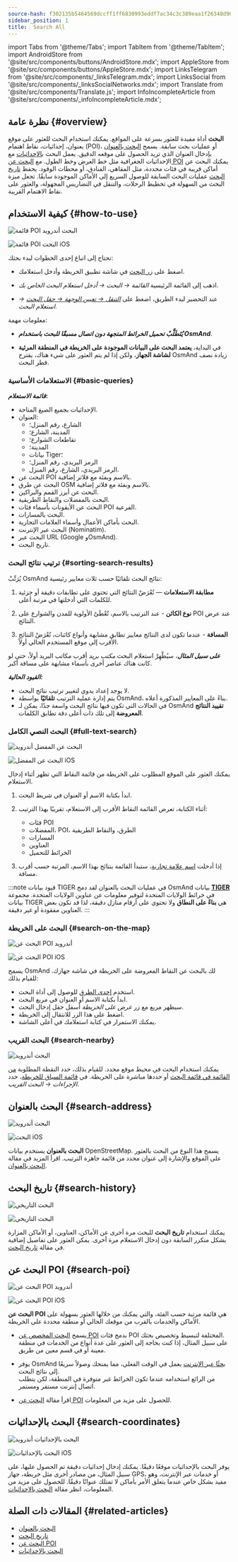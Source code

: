 ```yaml
---
source-hash: f302135b5464569dccff1ff6830993eddf7ac34c3c389eaa1f26348d90713c54
sidebar_position: 1
title:  Search All
---
```

import Tabs from '@theme/Tabs';
import TabItem from '@theme/TabItem';
import AndroidStore from '@site/src/components/buttons/AndroidStore.mdx';
import AppleStore from '@site/src/components/buttons/AppleStore.mdx';
import LinksTelegram from '@site/src/components/_linksTelegram.mdx';
import LinksSocial from '@site/src/components/_linksSocialNetworks.mdx';
import Translate from '@site/src/components/Translate.js';
import InfoIncompleteArticle from '@site/src/components/_infoIncompleteArticle.mdx';



<InfoIncompleteArticle/>


## نظرة عامة {#overview}

**البحث** أداة مفيدة للعثور بسرعة على المواقع. يمكنك استخدام البحث للعثور على موقع بعنوان، إحداثيات، نقاط اهتمام (POI)، أو عمليات بحث سابقة. يسمح [البحث بالعنوان](#search-address) بإدخال العنوان الذي تريد الحصول على موقعه الدقيق. يعمل البحث [بالإحداثيات](#search-coordinates) مع الإحداثيات الجغرافية مثل خط العرض وخط الطول. مع [البحث عن POI](#search-poi) يمكنك البحث عن أماكن قريبة في فئات محددة، مثل المقاهي، الفنادق، أو محطات الوقود. يحفظ [تاريخ البحث](#search-history) عمليات البحث السابقة للوصول السريع إلى الأماكن الموجودة سابقًا. تجعل ميزة البحث من السهولة في تخطيط الرحلات، والتنقل في التضاريس المجهولة، والعثور على نقاط الاهتمام القريبة.


## كيفية الاستخدام {#how-to-use}

<Tabs groupId="operating-systems" queryString="current-os">

<TabItem value="android" label="Android">

![قائمة POI البحث أندرويد](@site/static/img/search/poi_list_android.png)

</TabItem>

<TabItem value="ios" label="iOS">

![قائمة POI البحث iOS](@site/static/img/search/poi_list_1_ios.png)  

</TabItem>

</Tabs>

تحتاج إلى اتباع إحدى الخطوات لبدء بحثك:

- اضغط على [زر البحث](../widgets/map-buttons.md#search) في شاشة تطبيق الخريطة وأدخل استعلامك.

- اذهب إلى القائمة الرئيسية *القائمة → البحث → أدخل استعلام البحث الخاص بك*.

- عند التحضير لبدء الطريق، اضغط على [*التنقل → تعيين الوجهة → حقل البحث*](../navigation/setup/route-navigation.md#set-target-point) *→ استعلام البحث*.  


معلومات مهمة:

- ***يُتَطَلَّبْ تحميل الخرائط المتجهة دون اتصال مسبقًا للبحث باستخدام OsmAnd***.

- في البداية، **يعتمد البحث على البيانات الموجودة على الخريطة في المنطقة المرئية لشاشة الجهاز**، ولكن إذا لم يتم العثور على شيء هناك، يقترح OsmAnd زيادة نصف قطر البحث.  

### الاستعلامات الأساسية {#basic-queries}

***قائمة الاستعلام*:**

- الإحداثيات بجميع الصيغ المتاحة.
- العنوان:
    - الشارع، رقم المنزل؛
    - المدينة، الشارع؛
    - تقاطعات الشوارع؛
    - المدينة؛
    - بيانات Tiger؛
    - الرمز البريدي، رقم المنزل؛
    - الرمز البريدي، الشارع، رقم المنزل.
- البحث عن POI بالاسم وبفئة مع فلاتر إضافية.
- البحث عن طرق OSM بالاسم وبفئة مع فلاتر إضافية.
- البحث عن أبرز القمم والبراكين.
- البحث بالمفضلات والنقاط الطريقية.
- البحث عن الأيقونات بأسماء فئات POI الفرعية.
- البحث بالمسارات.
- البحث بأماكن الأعمال وأسماء العلامات التجارية.
- البحث عبر الإنترنت (Nominatim).
- البحث عبر URL (Google وOsmAnd).
- تاريخ البحث.

<!--
***Supported formats*:**  

***Tags*** can be used as a search query. They consist of ***a key and a value***, for example:
*addr:street=StreetName*.  
To avoid confusion, sometimes the key or value is surrounded by quotation marks: **key="value" or "key"="value"**. The quotation marks and equal sign are not part of the tag content.
-->

### ترتيب نتائج البحث {#sorting-search-results}

يُرَتِّبْ OsmAnd نتائج البحث تلقائيًا حسب ثلاث معايير رئيسية:

1. **مطابقة الاستعلامات** — تُعْرَضْ النتائج التي تحتوي على تطابقات دقيقة أو جزئية للكلمات التي أدخلتها في مرتبة أعلى.

2. **نوع الكائن** - عند الترتيب بالاسم، تُعْطَىْ الأولوية للمدن والشوارع على POI عند عرض النتائج.

3. **المسافة** - عندما تكون لدى النتائج معايير تطابق مشابهة وأنواع كائنات، تُعْرَضْ النتائج الأقرب إلى موقع المستخدم الحالي أولاً.

***على سبيل المثال***، سيُظْهِرْ استعلام البحث *مكتب بريد* أقرب مكاتب البريد أولاً، حتى لو كانت هناك عناصر أخرى بأسماء مشابهة على مسافة أكبر.  

***القيود الحالية:***

- لا يوجد إعداد يدوي لتغيير ترتيب نتائج البحث.
- يتم إدارة عملية الترتيب **تلقائيًا** بواسطة OsmAnd، بناءً على المعايير المذكورة أعلاه.
- في الحالات التي تكون فيها نتائج البحث واسعة جدًا، يمكن لـ OsmAnd **تقييد النتائج المعروضة** إلى تلك ذات أعلى دقة تطابق الكلمات.


### البحث النصي الكامل {#full-text-search}

<Tabs groupId="operating-systems" queryString="current-os">

<TabItem value="android" label="Android">

![البحث عن المفضل أندرويد](@site/static/img/search/favorite_search_android.png)

</TabItem>

<TabItem value="ios" label="iOS">

![البحث عن المفضل iOS](@site/static/img/search/favorite_search_ios.png)  

</TabItem>

</Tabs>

يمكنك العثور على الموقع المطلوب على الخريطة من قائمة النقاط التي تظهر أثناء إدخال الاستعلام.

1. ابدأ بكتابة الاسم أو العنوان في شريط البحث.

2. أثناء الكتابة، تعرض القائمة النقاط الأقرب إلى الاستعلام، تقريبًا بهذا الترتيب:
    - فئات POI
    - المفضلات، POI، الطرق، والنقاط الطريقية
    - المسارات
    - العناوين
    - الخرائط للتحميل

3. إذا أدخلت [اسم علامة تجارية](../search/search-poi.md#how-to-use)، ستبدأ القائمة بنتائج بهذا الاسم، المرتبة حسب أقرب مسافة.

:::note قيود بيانات TIGER في عمليات البحث بالعنوان
لقد دمج OsmAnd بيانات [**TIGER**](../../technical/algorithms/trace-address-search-issues.md#us-address-search-and-tiger-data) في خرائط الولايات المتحدة لتوفير معلومات عن عناوين الولايات المتحدة. مجموعة بيانات TIGER هي **بناءً على النطاق** ولا تحتوي على أرقام منازل دقيقة، لذا قد تكون بعض العناوين مفقودة أو غير دقيقة.
:::


### البحث على الخريطة {#search-on-the-map}

<Tabs groupId="operating-systems" queryString="current-os">

<TabItem value="android" label="Android">

![البحث عن POI أندرويد](@site/static/img/search/poi_overlay_android.png)

</TabItem>

<TabItem value="ios" label="iOS">  

![البحث عن POI iOS](@site/static/img/search/poi_overlay_ios.png)

</TabItem>

</Tabs>

يسمح OsmAnd لك بالبحث عن النقاط المعروضة على الخريطة في شاشة جهازك. للقيام بذلك:

- استخدم [إحدى الطرق](#how-to-use) للوصول إلى أداة البحث.
- ابدأ بكتابة الاسم أو العنوان في مربع البحث.
- سيظهر مربع مع زر *عرض على الخريطة* أسفل حقل إدخال البحث.
- اضغط على هذا الزر للانتقال إلى الخريطة.
- يمكنك الاستمرار في كتابة استعلامك في أعلى الشاشة.


### البحث القريب {#search-nearby}

![البحث أندرويد](@site/static/img/search/search_all_near_location_andr.png)

يمكنك استخدام البحث في محيط موقع محدد. للقيام بذلك، حدد النقطة المطلوبة [من القائمة في قائمة البحث](#full-text-search) أو حددها مباشرة على الخريطة. في [قائمة السياق للخريطة](../map/map-context-menu.md#actions)، حدد *الإجراءات → البحث القريب*.


## البحث بالعنوان {#search-address}

<Tabs groupId="operating-systems" queryString="current-os">

<TabItem value="android" label="Android">

![البحث أندرويد](@site/static/img/search/search_address_2_andr.png)

</TabItem>

<TabItem value="ios" label="iOS">

![البحث iOS](@site/static/img/search/street_search_ios.png)  

</TabItem>

</Tabs>

**البحث بالعنوان** يستخدم بيانات OpenStreetMap. يسمح هذا النوع من البحث بالعثور على الموقع والإشارة إلى عنوان محدد من قائمة جاهزة الترتيب. اقرأ المزيد في مقالة [البحث بالعنوان](./search-address.md).


## تاريخ البحث {#search-history}

<Tabs groupId="operating-systems" queryString="current-os">

<TabItem value="android" label="Android">

![البحث التاريخي](@site/static/img/search/history_search_android.png)

</TabItem>

<TabItem value="ios" label="iOS">

![البحث التاريخي](@site/static/img/search/history_search_ios.png)

</TabItem>

</Tabs>

يمكنك استخدام **تاريخ البحث** للبحث مرة أخرى عن الأماكن، العناوين، أو الأماكن المزارة بشكل متكرر السابقة دون إدخال الاستعلام مرة أخرى. يمكن العثور على تفاصيل إضافية في مقالة [تاريخ البحث](./search-history.md).


## البحث عن POI {#search-poi}

<Tabs groupId="operating-systems" queryString="current-os">

<TabItem value="android" label="Android">

![البحث عن POI أندرويد](@site/static/img/search/search_poi_categoties_andr.png)

</TabItem>

<TabItem value="ios" label="iOS">

![البحث عن POI iOS](@site/static/img/search/search_poi_categoties_1_ios.png)

</TabItem>

</Tabs>

**البحث عن POI** هي قائمة مرتبة حسب الفئة، والتي يمكنك من خلالها العثور بسهولة على الأماكن والخدمات بالقرب من موقعك الحالي أو منطقة محددة على الخريطة.

- يسمح [البحث المخصص عن POI](./search-poi.md#customize-poi-search) بدمج فئات POI المختلفة لتبسيط وتخصيص بحثك.  
على سبيل المثال، إذا كنت بحاجة إلى العثور على عدة أنواع من الخدمات في منطقة معينة أو في قسم معين من طريق.

- يوفر OsmAnd [بحثًا عبر الإنترنت](./search-poi.md#online-search) يعمل في الوقت الفعلي، مما يمنحك وصولاً سريعًا إلى نتائج البحث.  
من الرائع استخدامه عندما تكون الخرائط غير متوفرة في المنطقة، لكن يتطلب اتصال إنترنت مستقر ومستمر.

- اقرأ مقالة [البحث عن POI](./search-poi.md) للحصول على مزيد من المعلومات.


## البحث بالإحداثيات {#search-coordinates}

<Tabs groupId="operating-systems" queryString="current-os">

<TabItem value="android" label="Android">

![البحث بالإحداثيات أندرويد](@site/static/img/search/coordinates_search_android.png)

</TabItem>

<TabItem value="ios" label="iOS">

![البحث بالإحداثيات iOS](@site/static/img/search/coordinates_search_ios.png)

</TabItem>

</Tabs>

يوفر البحث بالإحداثيات موقعًا دقيقًا. يمكنك إدخال إحداثيات دقيقة تم الحصول عليها، على سبيل المثال، من مصادر أخرى مثل خريطة، جهاز GPS، أو خدمات عبر الإنترنت، وهو مفيد بشكل خاص عندما يتعلق الأمر بأماكن لا تمتلك عنوانًا دقيقًا. للحصول على مزيد من المعلومات، انظر مقالة [البحث بالإحداثيات](./search-coordinates.md).


## المقالات ذات الصلة {#related-articles}

- [البحث بالعنوان](./search-address.md)
- [تاريخ البحث](./search-history.md)
- [البحث عن POI](./search-poi.md)
- [البحث بالإحداثيات](./search-coordinates.md)
